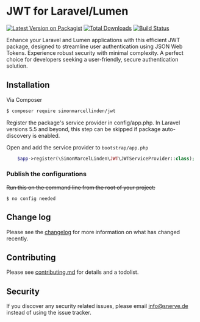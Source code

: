 # JWT for Laravel/Lumen

[![Latest Version on Packagist][ico-version]][link-packagist]
[![Total Downloads][ico-downloads]][link-downloads]
[![Build Status][ico-travis]][link-travis]

Enhance your Laravel and Lumen applications with this efficient JWT package, designed to streamline user authentication using JSON Web Tokens. Experience robust security with minimal complexity. A perfect choice for developers seeking a user-friendly, secure authentication solution.

## Installation

Via Composer

``` bash
$ composer require simonmarcellinden/jwt
```

Register the package's service provider in config/app.php. In Laravel versions 5.5 and beyond, this step can be skipped if package auto-discovery is enabled.

Open and add the service provider to `bootstrap/app.php`
```php
	$app->register(\SimonMarcelLinden\JWT\JWTServiceProvider::class);
```

### Publish the configurations
~~Run this on the command line from the root of your project:~~
```
$ no config needed
```

## Change log

Please see the [changelog](changelog.md) for more information on what has changed recently.

## Contributing

Please see [contributing.md](contributing.md) for details and a todolist.

## Security

If you discover any security related issues, please email info@snerve.de instead of using the issue tracker.

[ico-version]: https://img.shields.io/packagist/v/simonmarcellinden/jwt.svg?style=flat-square
[ico-downloads]: https://img.shields.io/packagist/dt/simonmarcellinden/jwt.svg?style=flat-square
[ico-travis]: https://img.shields.io/travis/simonmarcellinden/jwt/master.svg?style=flat-square

[link-packagist]: https://packagist.org/packages/simonmarcellinden/jwt
[link-downloads]: https://packagist.org/packages/simonmarcellinden/jwt
[link-travis]: https://travis-ci.org/simonmarcellinden/jwt
[link-author]: https://github.com/simonmarcellinden
[link-contributors]: ../../contributors
